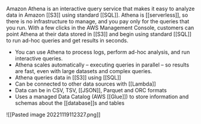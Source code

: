 Amazon Athena is an interactive query service that makes it easy to analyze data in Amazon [[S3]] using standard [[SQL]].
Athena is [[serverless]], so there is no infrastructure to manage, and you pay only for the queries that you run.
With a few clicks in the AWS Management Console, customers can point Athena at their data stored in [[S3]] and begin using standard [[SQL]] to run ad-hoc queries and get results in seconds.

-   You can use Athena to process logs, perform ad-hoc analysis, and run interactive queries.
-   Athena scales automatically – executing queries in parallel – so results are fast, even with large datasets and complex queries.
-   Athena queries data in [[S3]] using [[SQL]]
-   Can be connected to other data sources with
    [[Lambda]]
-   Data can be in CSV, TSV, [[JSON]], Parquet and ORC formats
-   Uses a managed Data Catalog (AWS [[Glue]]) to store information and schemas about the [[database]]s and tables

![[Pasted image 20221119112327.png]]


